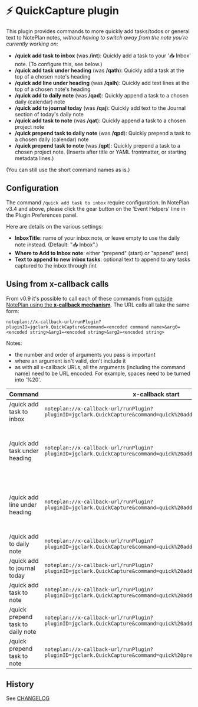 # ⚡️ QuickCapture plugin
This plugin provides commands to more quickly add tasks/todos or general text to NotePlan notes, _without having to switch away from the note you're currently working on_:

- **/quick add task to inbox** (was **/int**): Quickly add a task to your '📥 Inbox' note. (To configure this, see below.)
- **/quick add task under heading** (was **/qath**): Quickly add a task at the top of a chosen note's heading
- **/quick add line under heading** (was **/qalh**): Quickly add text lines at the top of a chosen note's heading
- **/quick add to daily note** (was **/qad**): Quickly append a task to a chosen daily (calendar) note
- **/quick add to journal today** (was **/qaj**): Quickly add text to the Journal section of today's daily note
- **/quick add task to note** (was **/qat**): Quickly append a task to a chosen project note
- **/quick prepend task to daily note** (was **/qpd**): Quickly prepend a task to a chosen daily (calendar) note
- **/quick prepend task to note** (was **/qpt**): Quickly prepend a task to a chosen project note. (Inserts after title or YAML frontmatter, or starting metadata lines.)

(You can still use the short command names as is.)

## Configuration
The command `/quick add task to inbox` require configuration. In NotePlan v3.4 and above, please click the gear button on the 'Event Helpers' line in the Plugin Preferences panel.

Here are details on the various settings:
- **InboxTitle**: name of your inbox note, or leave empty to use the daily note instead. (Default: "📥 Inbox".)
-	**Where to Add to Inbox note**: either "prepend" (start) or "append" (end)
- **Text to append to new inbox tasks**: optional text to append to any tasks captured to the inbox through /int

## Using from x-callback calls
From v0.9 it's possible to call each of these commands from [outside NotePlan using the **x-callback mechanism**](https://help.noteplan.co/article/49-x-callback-url-scheme#runplugin). The URL calls all take the same form:
```
noteplan://x-callback-url/runPlugin?pluginID=jgclark.QuickCapture&command=<encoded command name>&arg0=<encoded string>&arg1=<encoded string>&arg2=<encoded string>
```
Notes:
- the number and order of arguments you pass is important
- where an argument isn't valid, don't include it
- as with all x-callback URLs, all the arguments (including the command name) need to be URL encoded. For example, spaces need to be turned into '%20'.

| Command | x-callback start | arg0 | arg1 | arg2 |
|-----|-------------|-----|-----|-----|
| /quick add task to inbox | `noteplan://x-callback-url/runPlugin?pluginID=jgclark.QuickCapture&command=quick%20add%20task%20to%20inbox&` | text to add |  |  |
| /quick add task under heading | `noteplan://x-callback-url/runPlugin?pluginID=jgclark.QuickCapture&command=quick%20add%20task%20under%20heading` | note title (can be YYYYMMDD or YYYY-MM-DD for an existing daily note) | note heading to text under | text to add |
| /quick add line under heading | `noteplan://x-callback-url/runPlugin?pluginID=jgclark.QuickCapture&command=quick%20add%20line%20under%20heading` | note title (can be YYYYMMDD or YYYY-MM-DD for an existing daily note) | note heading to text under | text to add |
| /quick add to daily note | `noteplan://x-callback-url/runPlugin?pluginID=jgclark.QuickCapture&command=quick%20add%20to%20daily%20note` | YYYYMMDD | text to add |  |
| /quick add to journal today | `noteplan://x-callback-url/runPlugin?pluginID=jgclark.QuickCapture&command=quick%20add%20to%20journal%20today` | text to add |  |  |
| /quick add task to note | `noteplan://x-callback-url/runPlugin?pluginID=jgclark.QuickCapture&command=quick%20add%20task%20to%20note` | note title | task to append | |
| /quick prepend task to daily note | `noteplan://x-callback-url/runPlugin?pluginID=jgclark.QuickCapture&command=quick%20add%20to%20daily%20note` | YYYYMMDD | text to add |  |
| /quick prepend task to note | `noteplan://x-callback-url/runPlugin?pluginID=jgclark.QuickCapture&command=quick%20prepend%20task%20to%20note` | note title | task to prepend | |

## History
See [CHANGELOG](CHANGELOG.md)
